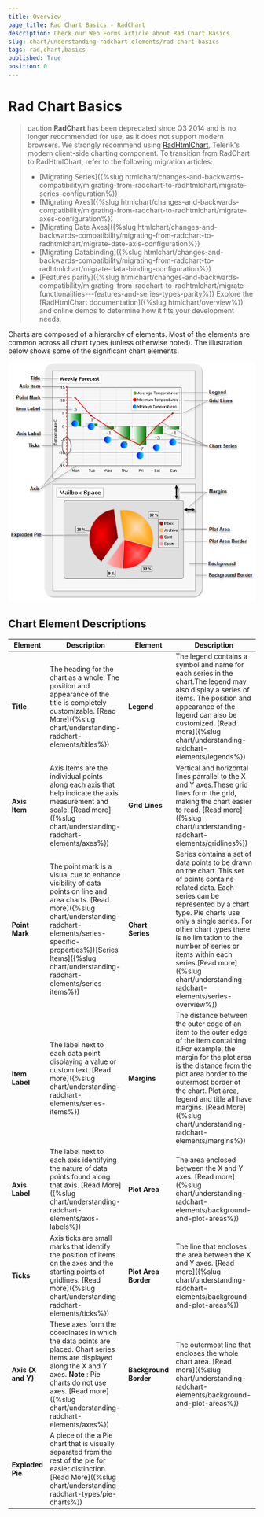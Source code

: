 ```yaml
---
title: Overview
page_title: Rad Chart Basics - RadChart
description: Check our Web Forms article about Rad Chart Basics.
slug: chart/understanding-radchart-elements/rad-chart-basics
tags: rad,chart,basics
published: True
position: 0
---
```


# Rad Chart Basics

>caution **RadChart** has been deprecated since Q3 2014 and is no longer recommended for use, as it does not support modern browsers. We strongly recommend using [RadHtmlChart](https://www.telerik.com/products/aspnet-ajax/html-chart.aspx), Telerik's modern client-side charting component. 
>To transition from RadChart to RadHtmlChart, refer to the following migration articles:
> - [Migrating Series]({%slug htmlchart/changes-and-backwards-compatibility/migrating-from-radchart-to-radhtmlchart/migrate-series-configuration%})
> - [Migrating Axes]({%slug htmlchart/changes-and-backwards-compatibility/migrating-from-radchart-to-radhtmlchart/migrate-axes-configuration%})
> - [Migrating Date Axes]({%slug htmlchart/changes-and-backwards-compatibility/migrating-from-radchart-to-radhtmlchart/migrate-date-axis-configuration%})
> - [Migrating Databinding]({%slug htmlchart/changes-and-backwards-compatibility/migrating-from-radchart-to-radhtmlchart/migrate-data-binding-configuration%})
> - [Features parity]({%slug htmlchart/changes-and-backwards-compatibility/migrating-from-radchart-to-radhtmlchart/migrate-functionalities---features-and-series-types-parity%})
>Explore the [RadHtmlChart documentation]({%slug htmlchart/overview%}) and online demos to determine how it fits your development needs.

Charts are composed of a hierarchy of elements. Most of the elements are common across all chart types (unless otherwise noted). The illustration below shows some of the significant chart elements.

![RadChart elements](images/radchart-basics003.png)

## Chart Element Descriptions
|Element|Description|Element|Description|
| ------ | ------ | ------ | ------ |
|  **Title**  | The heading for the chart as a whole. The position and appearance of the title is completely customizable. [Read More]({%slug chart/understanding-radchart-elements/titles%}) |  **Legend**  | The legend contains a symbol and name for each series in the chart.The legend may also display a series of items. The position and appearance of the legend can also be customized. [Read more]({%slug chart/understanding-radchart-elements/legends%}) |
| **Axis Item** |Axis Items are the individual points along each axis that help indicate the axis measurement and scale. [Read more]({%slug chart/understanding-radchart-elements/axes%})| **Grid Lines** |Vertical and horizontal lines parrallel to the X and Y axes.These grid lines form the grid, making the chart easier to read. [Read more]({%slug chart/understanding-radchart-elements/gridlines%})|
| **Point Mark** |The point mark is a visual cue to enhance visibility of data points on line and area charts. [Read more]({%slug chart/understanding-radchart-elements/series-specific-properties%})[Series Items]({%slug chart/understanding-radchart-elements/series-items%})| **Chart Series** |Series contains a set of data points to be drawn on the chart. This set of points contains related data. Each series can be represented by a chart type. Pie charts use only a single series. For other chart types there is no limitation to the number of series or items within each series.[Read more]({%slug chart/understanding-radchart-elements/series-overview%})|
| **Item Label** |The label next to each data point displaying a value or custom text. [Read more]({%slug chart/understanding-radchart-elements/series-items%})| **Margins** |The distance between the outer edge of an item to the outer edge of the item containing it.For example, the margin for the plot area is the distance from the plot area border to the outermost border of the chart. Plot area, legend and title all have margins. [Read More]({%slug chart/understanding-radchart-elements/margins%})|
| **Axis Label** |The label next to each axis identifying the nature of data points found along that axis. [Read More]({%slug chart/understanding-radchart-elements/axis-labels%})| **Plot Area** |The area enclosed between the X and Y axes. [Read more]({%slug chart/understanding-radchart-elements/background-and-plot-areas%})|
| **Ticks** |Axis ticks are small marks that identify the position of items on the axes and the starting points of gridlines. [Read more]({%slug chart/understanding-radchart-elements/ticks%})| **Plot Area Border** |The line that encloses the area between the X and Y axes. [Read more]({%slug chart/understanding-radchart-elements/background-and-plot-areas%})|
| **Axis (X and Y)** |These axes form the coordinates in which the data points are placed. Chart series items are displayed along the X and Y axes. **Note** : Pie charts do not use axes. [Read more]({%slug chart/understanding-radchart-elements/axes%})| **Background Border** |The outermost line that encloses the whole chart area. [Read more]({%slug chart/understanding-radchart-elements/background-and-plot-areas%})|
| **Exploded Pie** |A piece of the a Pie chart that is visually separated from the rest of the pie for easier distinction. [Read More]({%slug chart/understanding-radchart-types/pie-charts%})|||



